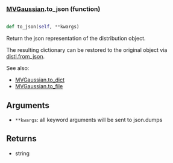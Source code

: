 ### [MVGaussian](MVGaussian.md).to_json (function)


```py

def to_json(self, **kwargs)

```



Return the json representation of the distribution object.

The resulting dictionary can be restored to the original object
via [distl.from_json](distl.from_json.md).

See also:

* [MVGaussian.to_dict](MVGaussian.to_dict.md)
* [MVGaussian.to_file](MVGaussian.to_file.md)

Arguments
---------
* `**kwargs`: all keyword arguments will be sent to json.dumps

Returns
--------
* string

